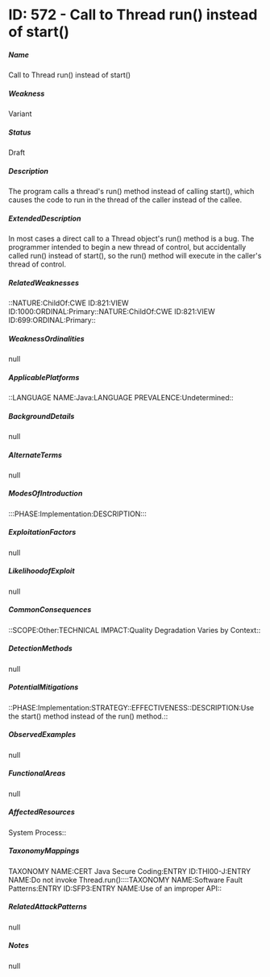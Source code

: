 # ID: 572 - Call to Thread run() instead of start()
<h5>Name</h5>Call to Thread run() instead of start()
<h5>Weakness</h5>Variant
<h5>Status</h5>Draft
<h5>Description</h5>The program calls a thread's run() method instead of calling start(), which causes the code to run in the thread of the caller instead of the callee.
<h5>ExtendedDescription</h5>In most cases a direct call to a Thread object's run() method is a bug. The programmer intended to begin a new thread of control, but accidentally called run() instead of start(), so the run() method will execute in the caller's thread of control.
<h5>RelatedWeaknesses</h5>::NATURE:ChildOf:CWE ID:821:VIEW ID:1000:ORDINAL:Primary::NATURE:ChildOf:CWE ID:821:VIEW ID:699:ORDINAL:Primary::
<h5>WeaknessOrdinalities</h5>null
<h5>ApplicablePlatforms</h5>::LANGUAGE NAME:Java:LANGUAGE PREVALENCE:Undetermined::
<h5>BackgroundDetails</h5>null
<h5>AlternateTerms</h5>null
<h5>ModesOfIntroduction</h5>:::PHASE:Implementation:DESCRIPTION:::
<h5>ExploitationFactors</h5>null
<h5>LikelihoodofExploit</h5>null
<h5>CommonConsequences</h5>::SCOPE:Other:TECHNICAL IMPACT:Quality Degradation Varies by Context::
<h5>DetectionMethods</h5>null
<h5>PotentialMitigations</h5>::PHASE:Implementation:STRATEGY::EFFECTIVENESS::DESCRIPTION:Use the start() method instead of the run() method.::
<h5>ObservedExamples</h5>null
<h5>FunctionalAreas</h5>null
<h5>AffectedResources</h5>System Process::
<h5>TaxonomyMappings</h5>TAXONOMY NAME:CERT Java Secure Coding:ENTRY ID:THI00-J:ENTRY NAME:Do not invoke Thread.run()::::TAXONOMY NAME:Software Fault Patterns:ENTRY ID:SFP3:ENTRY NAME:Use of an improper API::
<h5>RelatedAttackPatterns</h5>null
<h5>Notes</h5>null

